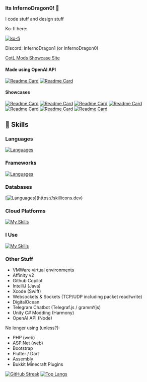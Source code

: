 ### Its InfernoDragon0! 👋

I code stuff and design stuff

Ko-fi here:

[![ko-fi](https://ko-fi.com/img/githubbutton_sm.svg)](https://ko-fi.com/A0A3EYLUS)

Discord: InfernoDragon1 (or InfernoDragon0)

[CotL Mods Showcase Site](https://cotlmod.infernodragon.net/)


#### Made using OpenAI API
[![Readme Card](https://github-readme-stats.vercel.app/api/pin/?username=Zolice&repo=LilyGPT)](https://github.com/Zolice/LilyGPT)
[![Readme Card](https://github-readme-stats.vercel.app/api/pin/?username=InfernoDragon0&repo=LilyGPT-telegram)](https://github.com/InfernoDragon0/LilyGPT-telegram)


#### Showcases
[![Readme Card](https://github-readme-stats.vercel.app/api/pin/?username=infernodragon0&repo=rng.JS)](https://github.com/InfernoDragon0/rng.JS)
[![Readme Card](https://github-readme-stats.vercel.app/api/pin/?username=infernodragon0&repo=CotLMods)](https://github.com/InfernoDragon0/CotLMods)
[![Readme Card](https://github-readme-stats.vercel.app/api/pin/?username=infernodragon0&repo=StSVoidMod)](https://github.com/InfernoDragon0/StSVoidMod)
[![Readme Card](https://github-readme-stats.vercel.app/api/pin/?username=infernodragon0&repo=COTL_API)](https://github.com/xhayper/COTL_API)
[![Readme Card](https://github-readme-stats.vercel.app/api/pin/?username=infernodragon0&repo=miniLoungeMS)](https://github.com/InfernoDragon0/miniLoungeMS)
[![Readme Card](https://github-readme-stats.vercel.app/api/pin/?username=infernodragon0&repo=CotlMiniModsWiki)](https://github.com/InfernoDragon0/CotlMiniModsWiki)
[![Readme Card](https://github-readme-stats.vercel.app/api/pin/?username=infernodragon0&repo=puzzleHelperMS)](https://github.com/InfernoDragon0/puzzleHelperMS)


## 💬 Skills
### Languages
[![Languages](https://skillicons.dev/icons?i=java,kotlin,flutter,swift,python,go,javascript,ts,cpp,cs,c,html,css)](https://skillicons.dev)

### Frameworks
[![Languages](https://skillicons.dev/icons?i=nodejs,nextjs,nuxtjs,vue,react,electron,dotnet,discord,tailwind)](https://skillicons.dev)

### Databases
[![Languages](https://skillicons.dev/icons?i=mysql,mongodb,dynamodb,redis,)](https://skillicons.dev)

### Cloud Platforms
[![My Skills](https://skillicons.dev/icons?i=aws,gcp,azure,netlify,vercel,firebase,sentry)](https://skillicons.dev)

### I Use
[![My Skills](https://skillicons.dev/icons?i=vscode,visualstudio,unreal,unity,blender,ps,ae,androidstudio,figma)](https://skillicons.dev)

### Other Stuff
- VMWare virtual environments
- Affinity v2
- Github Copilot
- IntelliJ (Java)
- Xcode (Swift)
- Websockets & Sockets (TCP/UDP including packet read/write)
- DigitalOcean
- Telegram Chatbot (Telegraf.js / grammYjs)
- Unity C# Modding (Harmony)
- OpenAI API (Node)

No longer using (unless?):
- PHP (web)
- ASP.Net (web)
- Bootstrap
- Flutter / Dart
- Assembly
- Bukkit Minecraft Plugins

[![GitHub Streak](http://github-readme-streak-stats.herokuapp.com?user=infernodragon0&date_format=j%20M%5B%20Y%5D)](https://git.io/streak-stats)
[![Top Langs](https://github-readme-stats.vercel.app/api/top-langs/?username=InfernoDragon0&layout=compact)](https://github.com/infernodragon0)
